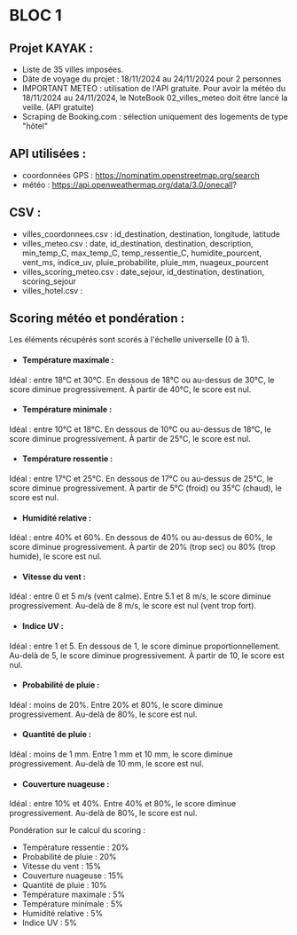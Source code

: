 
# BLOC 1



## Projet KAYAK :

- Liste de 35 villes imposées.
- Dâte de voyage du projet  : 18/11/2024 au 24/11/2024 pour 2 personnes
- IMPORTANT METEO : utilisation de l'API gratuite. Pour avoir la météo du 18/11/2024 au 24/11/2024, le NoteBook 02_villes_meteo doit être lancé la veille. (API gratuite)
- Scraping de Booking.com : sélection uniquement des logements de type "hôtel"

## API utilisées :
- coordonnées GPS : https://nominatim.openstreetmap.org/search
- météo : https://api.openweathermap.org/data/3.0/onecall?


## CSV : 
- villes_coordonnees.csv : id_destination, destination, longitude, latitude
- villes_meteo.csv : date, id_destination, destination, description, min_temp_C, max_temp_C, temp_ressentie_C, humidite_pourcent, vent_ms, indice_uv, pluie_probabilite, pluie_mm, nuageux_pourcent
- villes_scoring_meteo.csv : date_sejour, id_destination, destination, scoring_sejour
- villes_hotel.csv : 


## Scoring météo et pondération :

Les éléments récupérés sont scorés à l'échelle universelle (0 à 1).

- #### Température maximale :
Idéal : entre 18°C et 30°C.
En dessous de 18°C ou au-dessus de 30°C, le score diminue progressivement.
À partir de 40°C, le score est nul.

- #### Température minimale :
Idéal : entre 10°C et 18°C.
En dessous de 10°C ou au-dessus de 18°C, le score diminue progressivement.
À partir de 25°C, le score est nul.

- ####  Température ressentie :
Idéal : entre 17°C et 25°C.
En dessous de 17°C ou au-dessus de 25°C, le score diminue progressivement.
À partir de 5°C (froid) ou 35°C (chaud), le score est nul.

- ####  Humidité relative :
Idéal : entre 40% et 60%.
En dessous de 40% ou au-dessus de 60%, le score diminue progressivement.
À partir de 20% (trop sec) ou 80% (trop humide), le score est nul.

- ####  Vitesse du vent :
Idéal : entre 0 et 5 m/s (vent calme).
Entre 5.1 et 8 m/s, le score diminue progressivement.
Au-delà de 8 m/s, le score est nul (vent trop fort).

- ####  Indice UV :
Idéal : entre 1 et 5.
En dessous de 1, le score diminue proportionnellement.
Au-delà de 5, le score diminue progressivement.
À partir de 10, le score est nul.

- ####  Probabilité de pluie :
Idéal : moins de 20%.
Entre 20% et 80%, le score diminue progressivement.
Au-delà de 80%, le score est nul.

- ####  Quantité de pluie :
Idéal : moins de 1 mm.
Entre 1 mm et 10 mm, le score diminue progressivement.
Au-delà de 10 mm, le score est nul.

- ####  Couverture nuageuse :
Idéal : entre 10% et 40%.
Entre 40% et 80%, le score diminue progressivement.
Au-delà de 80%, le score est nul.


Pondération sur le calcul du scoring :

- Température ressentie : 20%
- Probabilité de pluie : 20%
- Vitesse du vent : 15%
- Couverture nuageuse : 15%
- Quantité de pluie : 10%
- Température maximale : 5%
- Température minimale : 5%
- Humidité relative : 5%
- Indice UV : 5%